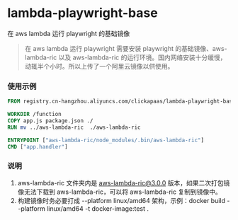 # lambda-playwright-base
在 aws lambda 运行 playwright 的基础镜像

> 在 aws lambda 运行 playwright 需要安装 playwright 的基础镜像、aws-lambda-ric 以及 aws-lambda-ric 的运行环境。国内网络安装十分缓慢，动辄半个小时。所以上传了一个阿里云镜像以供使用。


### 使用示例
```Dockerfile
FROM registry.cn-hangzhou.aliyuncs.com/clickapaas/lambda-playwright-base:v1.26.1-focal-amd64

WORKDIR /function
COPY app.js package.json ./
RUN mv ../aws-lambda-ric  ./aws-lambda-ric

ENTRYPOINT ["aws-lambda-ric/node_modules/.bin/aws-lambda-ric"]
CMD ["app.handler"]
```

### 说明
1. aws-lambda-ric 文件夹内是 aws-lambda-ric@3.0.0 版本，如果二次打包镜像无法下载到 aws-lambda-ric，可以将 aws-lambda-ric 复制到镜像中。
2. 构建镜像时务必要打成 --platform linux/amd64 架构，示例：docker build --platform linux/amd64 -t docker-image:test .
